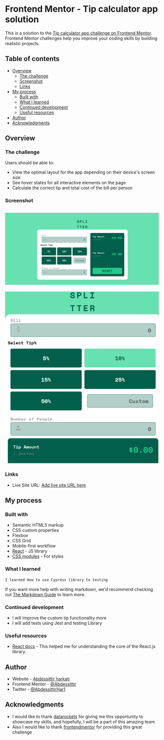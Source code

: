 # Frontend Mentor - Tip calculator app solution

This is a solution to the [Tip calculator app challenge on Frontend Mentor](https://www.frontendmentor.io/challenges/tip-calculator-app-ugJNGbJUX). Frontend Mentor challenges help you improve your coding skills by building realistic projects.

## Table of contents

- [Overview](#overview)
  - [The challenge](#the-challenge)
  - [Screenshot](#screenshot)
  - [Links](#links)
- [My process](#my-process)
  - [Built with](#built-with)
  - [What I learned](#what-i-learned)
  - [Continued development](#continued-development)
  - [Useful resources](#useful-resources)
- [Author](#author)
- [Acknowledgments](#acknowledgments)


## Overview

### The challenge

Users should be able to:

- View the optimal layout for the app depending on their device's screen size
- See hover states for all interactive elements on the page
- Calculate the correct tip and total cost of the bill per person

### Screenshot

![](./public/first.png)
-------------------------
![](./public/second.png)


### Links

- Live Site URL: [Add live site URL here](https://tip-app-seven.vercel.app/)

## My process

### Built with

- Semantic HTML5 markup
- CSS custom properties
- Flexbox
- CSS Grid
- Mobile-first workflow
- [React](https://reactjs.org/) - JS library
- [CSS modules]() - For styles


### What I learned


```js
I learned How to use Cypress library to testing
```

If you want more help with writing markdown, we'd recommend checking out [The Markdown Guide](https://www.markdownguide.org/) to learn more.


### Continued development

- I will improve the custom tip functionality more
- I will add tests using Jest and testing Library


### Useful resources

- [React docs](https://react.dev/) - This helped me for understanding the core of the React.js library.


## Author

- Website - [Abdessittir harkati](https://abdessittirharkati.vercel.app/)
- Frontend Mentor - [@Abdessittir](https://www.frontendmentor.io/profile/Abdessittir)
- Twitter - [@AbdessittirHar1](https://www.twitter.com/AbdessittirHar1)


## Acknowledgments

- I would like to thank [datarockets](https://datarockets.com/) for giving me this opportunity to showcase my skills, and hopefully, I will be a part of this amazing team
- Also I would like to thank [frontendmentor](https://www.frontendmentor.io/home) for providing this great challenge

